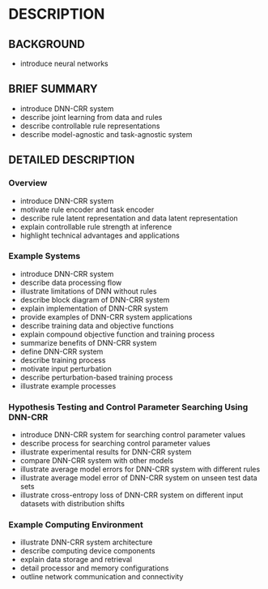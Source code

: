 # DESCRIPTION

## BACKGROUND

- introduce neural networks

## BRIEF SUMMARY

- introduce DNN-CRR system
- describe joint learning from data and rules
- describe controllable rule representations
- describe model-agnostic and task-agnostic system

## DETAILED DESCRIPTION

### Overview

- introduce DNN-CRR system
- motivate rule encoder and task encoder
- describe rule latent representation and data latent representation
- explain controllable rule strength at inference
- highlight technical advantages and applications

### Example Systems

- introduce DNN-CRR system
- describe data processing flow
- illustrate limitations of DNN without rules
- describe block diagram of DNN-CRR system
- explain implementation of DNN-CRR system
- provide examples of DNN-CRR system applications
- describe training data and objective functions
- explain compound objective function and training process
- summarize benefits of DNN-CRR system
- define DNN-CRR system
- describe training process
- motivate input perturbation
- describe perturbation-based training process
- illustrate example processes

### Hypothesis Testing and Control Parameter Searching Using DNN-CRR

- introduce DNN-CRR system for searching control parameter values
- describe process for searching control parameter values
- illustrate experimental results for DNN-CRR system
- compare DNN-CRR system with other models
- illustrate average model errors for DNN-CRR system with different rules
- illustrate average model error of DNN-CRR system on unseen test data sets
- illustrate cross-entropy loss of DNN-CRR system on different input datasets with distribution shifts

### Example Computing Environment

- illustrate DNN-CRR system architecture
- describe computing device components
- explain data storage and retrieval
- detail processor and memory configurations
- outline network communication and connectivity

